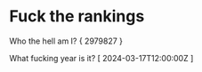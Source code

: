 # Fuck the rankings

Who the hell am I?
{ 2979827 }

What fucking year is it?
[ 2024-03-17T12:00:00Z ]
